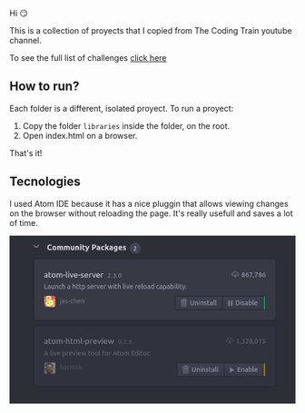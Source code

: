 
Hi :smirk:

This is a collection of proyects that I copied from The Coding Train youtube channel.

To see the full list of challenges [click here](https://www.youtube.com/watch?v=17WoOqgXsRM&list=PLRqwX-V7Uu6ZiZxtDDRCi6uhfTH4FilpH)

## How to run?

Each folder is a different, isolated proyect. To run a proyect: 

1. Copy the folder `libraries` inside the folder, on the root.
2. Open index.html on a browser.

That's it!

## Tecnologies

I used Atom IDE because it has a nice pluggin that allows viewing changes on the browser without reloading the page. It's really usefull and saves a lot of time. 

![](/readmeImages/atom-live-server.png)





